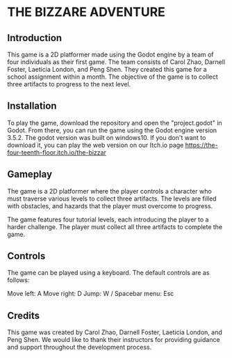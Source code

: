 
# THE BIZZARE ADVENTURE

## Introduction

This game is a 2D platformer made using the Godot engine by a team of four individuals as their first game. The team consists of Carol Zhao, Darnell Foster, Laeticia London, and Peng Shen. They created this game for a school assignment within a month. The objective of the game is to collect three artifacts to progress to the next level.

## Installation

To play the game, download the repository and open the "project.godot" in Godot. From there, you can run the game using the Godot engine version 3.5.2. The godot version was built on windows10.
If you don't want to download it, you can play the web version on our Itch.io page https://the-four-teenth-floor.itch.io/the-bizzar

## Gameplay

The game is a 2D platformer where the player controls a character who must traverse various levels to collect three artifacts. The levels are filled with obstacles, and hazards that the player must overcome to progress.

The game features four tutorial levels, each introducing the player to a harder challenge. The player must collect all three artifacts to complete the game.

## Controls

The game can be played using a keyboard. The default controls are as follows:

Move left: A
Move right: D
Jump: W / Spacebar
menu: Esc

## Credits

This game was created by Carol Zhao, Darnell Foster, Laeticia London, and Peng Shen. We would like to thank their instructors for providing guidance and support throughout the development process.
